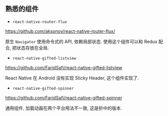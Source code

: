 
熟悉的组件
----

* `react-native-router-flux`

https://github.com/aksonov/react-native-router-flux/

原生 `Navigator` 使用命令式的 API, 依赖局部状态.
使用这个组件可以和 Redux 配合, 把状态存放在全局.

* `react-native-gifted-listview`

https://github.com/FaridSafi/react-native-gifted-listview

React Native 在 Android 没有实现 Sticky Header, 这个组件实现了.

* `react-native-gifted-spinner`

https://github.com/FaridSafi/react-native-gifted-spinner

通用组件, 加载动画在两个平台用法不一致, 这是折中的版本.
